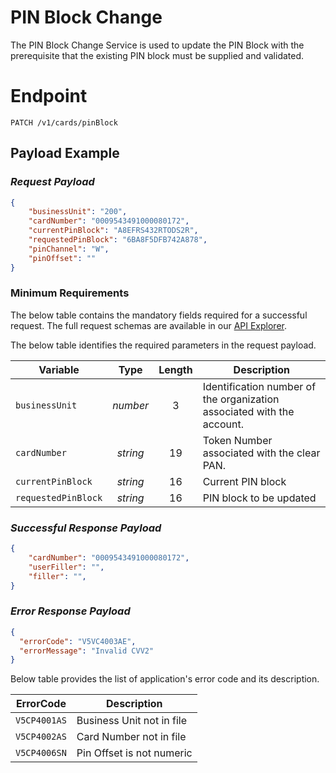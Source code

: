 # PIN Block Change

The PIN Block Change Service is used to update the PIN Block with the prerequisite that the existing PIN block must be supplied and validated.

# Endpoint
`PATCH /v1/cards/pinBlock`


## Payload Example

### ***Request Payload***

```json
{
    "businessUnit": "200",    
    "cardNumber": "0009543491000080172",
    "currentPinBlock": "A8EFRS432RTODS2R",
    "requestedPinBlock": "6BA8F5DFB742A878",
    "pinChannel": "W",    
    "pinOffset": ""
}
```

### Minimum Requirements
The below table contains the mandatory fields required for a successful request. The full request schemas are available in our [API Explorer](../api/?type=patch&path=/v1/cards/pinBlock).

The below table identifies the required parameters in the request payload.

| Variable | Type | Length | Description |
| -------- | :--: | :------------: | ------------------ |
| `businessUnit` | *number* | 3 | Identification number of the organization associated with the account. |
| `cardNumber` | *string* | 19 | Token Number associated with the clear PAN. | 
| `currentPinBlock` | *string* | 16 | Current PIN block |
| `requestedPinBlock` | *string* | 16 | PIN block to be updated |

### ***Successful Response Payload***

```json
{
    "cardNumber": "0009543491000080172",
    "userFiller": "",
    "filler": "",
}
```

### ***Error Response Payload***

```json
{
  "errorCode": "V5VC4003AE",
  "errorMessage": "Invalid CVV2"  
}
```
Below table provides the list of application's error code and its description. 

| ErrorCode |  Description |
| --------  | ------------------ |
| `V5CP4001AS` | Business Unit not in file |
| `V5CP4002AS` | Card Number not in file |
| `V5CP4006SN` | Pin Offset is not numeric |  

